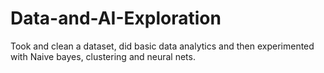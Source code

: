 # Data-and-AI-Exploration
Took and clean a dataset, did basic data analytics and then experimented with Naive bayes, clustering and neural nets.
